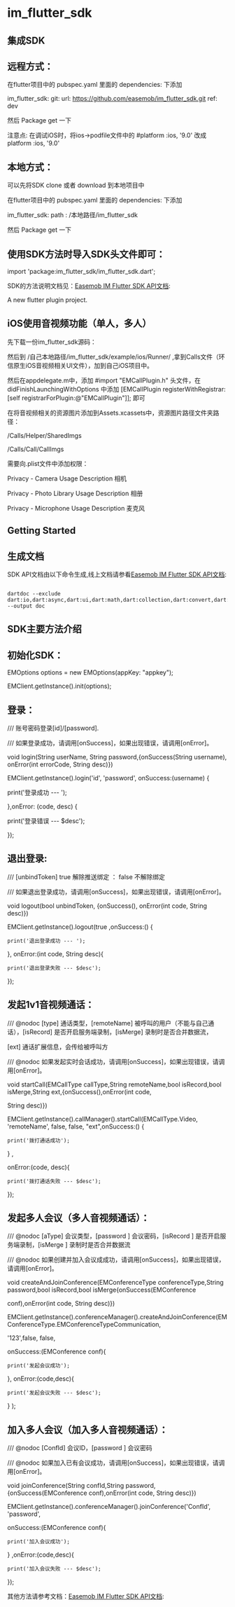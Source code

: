 # im_flutter_sdk

## 集成SDK

## 远程方式：

在flutter项目中的 pubspec.yaml 里面的 dependencies: 下添加

  im_flutter_sdk:
      git:
         url: https://github.com/easemob/im_flutter_sdk.git
         ref: dev

然后 Package get 一下

注意点: 在调试iOS时，将ios->podfile文件中的 #platform :ios, '9.0' 改成 platform :ios, '9.0'

## 本地方式：

可以先将SDK clone 或者 download 到本地项目中

在flutter项目中的 pubspec.yaml 里面的 dependencies: 下添加

im_flutter_sdk:
    path : /本地路径/im_flutter_sdk

然后 Package get 一下


## 使用SDK方法时导入SDK头文件即可： 
import 'package:im_flutter_sdk/im_flutter_sdk.dart';  

SDK的方法说明文档见：[Easemob IM Flutter SDK API文档](https://easemob.github.io/im_flutter_sdk):

A new flutter plugin project.

## iOS使用音视频功能（单人，多人）

先下载一份im_flutter_sdk源码：

然后到 /自己本地路径/im_flutter_sdk/example/ios/Runner/ ,拿到Calls文件（环信原生iOS音视频相关UI文件），加到自己iOS项目中。

然后在appdelegate.m中，添加 #import "EMCallPlugin.h" 头文件，在 didFinishLaunchingWithOptions 中添加 [EMCallPlugin registerWithRegistrar:[self registrarForPlugin:@"EMCallPlugin"]]; 即可

在将音视频相关的资源图片添加到Assets.xcassets中，资源图片路径文件夹路径：

/Calls/Helper/SharedImgs

/Calls/Call/CallImgs

需要向.plist文件中添加权限：

Privacy - Camera Usage Description          相机

Privacy - Photo Library Usage Description   相册

Privacy - Microphone Usage Description      麦克风

## Getting Started

## 生成文档

SDK API文档由以下命令生成,线上文档请参看[Easemob IM Flutter SDK API文档](https://easemob.github.io/im_flutter_sdk):

```shell

dartdoc --exclude dart:io,dart:async,dart:ui,dart:math,dart:collection,dart:convert,dart:core,dart:developer,dart:isolate,dart:typed_data --output doc
```


## SDK主要方法介绍

## 初始化SDK：

EMOptions options = new EMOptions(appKey: "appkey");

EMClient.getInstance().init(options);

## 登录：

/// 账号密码登录[id]/[password].

/// 如果登录成功，请调用[onSuccess]，如果出现错误，请调用[onError]。

void login(String userName, String password,{onSuccess(String username), onError(int errorCode, String desc)})

EMClient.getInstance().login('id', 'password', onSuccess:(username) {

  print('登录成功 --- ');
  
},onError: (code, desc) {

  print('登录错误 --- $desc');
  
});

## 退出登录:

/// [unbindToken] true 解除推送绑定 ： false 不解除绑定

/// 如果退出登录成功，请调用[onSuccess]，如果出现错误，请调用[onError]。

void logout(bool unbindToken, {onSuccess(), onError(int code, String desc)})

EMClient.getInstance().logout(true ,onSuccess:() {

    print('退出登录成功 --- ');
    
}, onError:(int code, String desc){

    print('退出登录失败 --- $desc');

});


## 发起1v1音视频通话：

/// @nodoc [type] 通话类型，[remoteName] 被呼叫的用户（不能与自己通话），[isRecord] 是否开启服务端录制，[isMerge] 录制时是否合并数据流，

[ext] 通话扩展信息，会传给被呼叫方

/// @nodoc 如果发起实时会话成功，请调用[onSuccess]，如果出现错误，请调用[onError]。

void startCall(EMCallType callType,String remoteName,bool isRecord,bool isMerge,String ext,{onSuccess(),onError(int code, 

String desc)})
        
EMClient.getInstance().callManager().startCall(EMCallType.Video, 'remoteName', false, false, "ext",onSuccess:() {

    print('拨打通话成功');
  
} ,
    
onError:(code, desc){
  
    print('拨打通话失败 --- $desc');
    
});

## 发起多人会议（多人音视频通话）：

/// @nodoc [aType] 会议类型，[password ] 会议密码，[isRecord ] 是否开启服务端录制，[isMerge ] 录制时是否合并数据流

/// @nodoc 如果创建并加入会议成成功，请调用[onSuccess]，如果出现错误，请调用[onError]。

void createAndJoinConference(EMConferenceType conferenceType,String password,bool isRecord,bool isMerge{onSuccess(EMConference 

conf),onError(int code, String desc)})
        
EMClient.getInstance().conferenceManager().createAndJoinConference(EMConferenceType.EMConferenceTypeCommunication,

'123',false, false,

onSuccess:(EMConference conf){
    
    print('发起会议成功');

}, onError:(code,desc){

    print('发起会议失败 --- $desc');
    
} );

## 加入多人会议（加入多人音视频通话）：

/// @nodoc [ConfId] 会议ID，[password ] 会议密码

/// @nodoc 如果加入已有会议成功，请调用[onSuccess]，如果出现错误，请调用[onError]。

void joinConference(String confId,String password,{onSuccess(EMConference conf),onError(int code, String desc)})

EMClient.getInstance().conferenceManager().joinConference('ConfId', 'password',

onSuccess:(EMConference conf){
      
    print('加入会议成功');
      
} ,onError:(code,desc){

    print('加入会议失败 --- $desc');
       
});

其他方法请参考文档：[Easemob IM Flutter SDK API文档](https://easemob.github.io/im_flutter_sdk):
